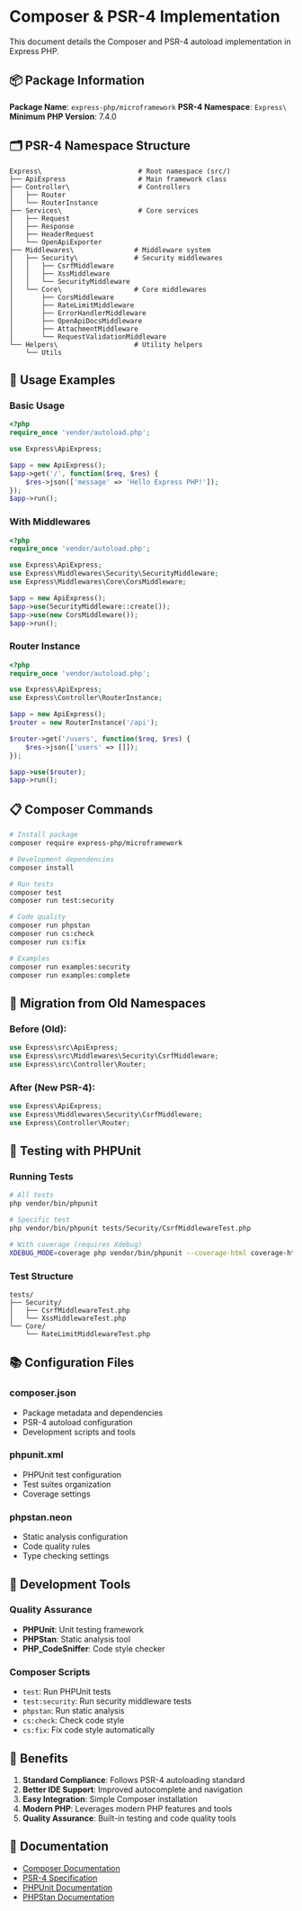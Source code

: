 # Composer & PSR-4 Implementation

This document details the Composer and PSR-4 autoload implementation in Express PHP.

## 📦 Package Information

**Package Name**: `express-php/microframework`
**PSR-4 Namespace**: `Express\`
**Minimum PHP Version**: 7.4.0

## 🗂️ PSR-4 Namespace Structure

```
Express\                        # Root namespace (src/)
├── ApiExpress                  # Main framework class
├── Controller\                 # Controllers
│   ├── Router
│   └── RouterInstance
├── Services\                   # Core services
│   ├── Request
│   ├── Response
│   ├── HeaderRequest
│   └── OpenApiExporter
├── Middlewares\               # Middleware system
│   ├── Security\              # Security middlewares
│   │   ├── CsrfMiddleware
│   │   ├── XssMiddleware
│   │   └── SecurityMiddleware
│   └── Core\                  # Core middlewares
│       ├── CorsMiddleware
│       ├── RateLimitMiddleware
│       ├── ErrorHandlerMiddleware
│       ├── OpenApiDocsMiddleware
│       ├── AttachmentMiddleware
│       └── RequestValidationMiddleware
└── Helpers\                   # Utility helpers
    └── Utils
```

## 🚀 Usage Examples

### Basic Usage
```php
<?php
require_once 'vendor/autoload.php';

use Express\ApiExpress;

$app = new ApiExpress();
$app->get('/', function($req, $res) {
    $res->json(['message' => 'Hello Express PHP!']);
});
$app->run();
```

### With Middlewares
```php
<?php
require_once 'vendor/autoload.php';

use Express\ApiExpress;
use Express\Middlewares\Security\SecurityMiddleware;
use Express\Middlewares\Core\CorsMiddleware;

$app = new ApiExpress();
$app->use(SecurityMiddleware::create());
$app->use(new CorsMiddleware());
$app->run();
```

### Router Instance
```php
<?php
require_once 'vendor/autoload.php';

use Express\ApiExpress;
use Express\Controller\RouterInstance;

$app = new ApiExpress();
$router = new RouterInstance('/api');

$router->get('/users', function($req, $res) {
    $res->json(['users' => []]);
});

$app->use($router);
$app->run();
```

## 📋 Composer Commands

```bash
# Install package
composer require express-php/microframework

# Development dependencies
composer install

# Run tests
composer test
composer run test:security

# Code quality
composer run phpstan
composer run cs:check
composer run cs:fix

# Examples
composer run examples:security
composer run examples:complete
```

## 🔄 Migration from Old Namespaces

### Before (Old):
```php
use Express\src\ApiExpress;
use Express\src\Middlewares\Security\CsrfMiddleware;
use Express\src\Controller\Router;
```

### After (New PSR-4):
```php
use Express\ApiExpress;
use Express\Middlewares\Security\CsrfMiddleware;
use Express\Controller\Router;
```

## 🧪 Testing with PHPUnit

### Running Tests
```bash
# All tests
php vendor/bin/phpunit

# Specific test
php vendor/bin/phpunit tests/Security/CsrfMiddlewareTest.php

# With coverage (requires Xdebug)
XDEBUG_MODE=coverage php vendor/bin/phpunit --coverage-html coverage-html
```

### Test Structure
```
tests/
├── Security/
│   ├── CsrfMiddlewareTest.php
│   └── XssMiddlewareTest.php
└── Core/
    └── RateLimitMiddlewareTest.php
```

## 📚 Configuration Files

### composer.json
- Package metadata and dependencies
- PSR-4 autoload configuration
- Development scripts and tools

### phpunit.xml
- PHPUnit test configuration
- Test suites organization
- Coverage settings

### phpstan.neon
- Static analysis configuration
- Code quality rules
- Type checking settings

## 🔧 Development Tools

### Quality Assurance
- **PHPUnit**: Unit testing framework
- **PHPStan**: Static analysis tool
- **PHP_CodeSniffer**: Code style checker

### Composer Scripts
- `test`: Run PHPUnit tests
- `test:security`: Run security middleware tests
- `phpstan`: Run static analysis
- `cs:check`: Check code style
- `cs:fix`: Fix code style automatically

## 🌟 Benefits

1. **Standard Compliance**: Follows PSR-4 autoloading standard
2. **Better IDE Support**: Improved autocomplete and navigation
3. **Easy Integration**: Simple Composer installation
4. **Modern PHP**: Leverages modern PHP features and tools
5. **Quality Assurance**: Built-in testing and code quality tools

## 📖 Documentation

- [Composer Documentation](https://getcomposer.org/doc/)
- [PSR-4 Specification](https://www.php-fig.org/psr/psr-4/)
- [PHPUnit Documentation](https://phpunit.de/documentation.html)
- [PHPStan Documentation](https://phpstan.org/user-guide/getting-started)
